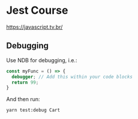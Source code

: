 # Jest Course

https://javascript.tv.br/

## Debugging

Use NDB for debugging, i.e.:

```js
const myFunc = () => {
  debugger; // Add this within your code blocks
  return 99;
}
```

And then run:

```
yarn test:debug Cart
```

